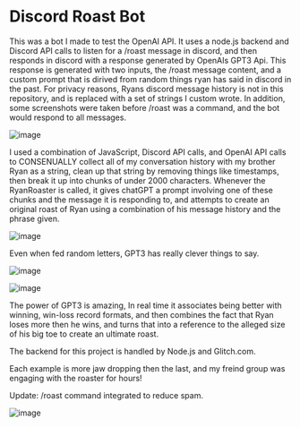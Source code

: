 # Discord Roast Bot
This was a bot I made to test the OpenAI API. It uses a node.js backend and Discord API calls to listen for a /roast message in discord, and then responds in discord with a response generated by OpenAIs GPT3 Api. This response is generated with two inputs, the /roast message content, and a custom prompt that is dirived from random things ryan has said in discord in the past. For privacy reasons, Ryans discord message history is not in this repository, and is replaced with a set of strings I custom wrote. In addition, some screenshots were taken before /roast was a command, and the bot would respond to all messages. 


![image](https://user-images.githubusercontent.com/35940692/232892010-fd9548f6-ffc2-4189-ac85-8f8357cb61df.png)

I used a combination of JavaScript, Discord API calls, and OpenAI API calls to CONSENUALLY collect all of my conversation history with my brother Ryan as a string, clean up that string by removing things like timestamps, then break it up into chunks of under 2000 characters. Whenever the RyanRoaster is called, it gives chatGPT a prompt involving one of these chunks and the message it is responding to, and attempts to create an original roast of Ryan using a combination of his message history and the phrase given. 

![image](https://user-images.githubusercontent.com/35940692/232892019-ae723fb9-a1a1-4d6e-8cea-ab1bf1c51bce.png)

Even when fed random letters, GPT3 has really clever things to say.

![image](https://user-images.githubusercontent.com/35940692/232892043-a088d3df-d9b4-4bf0-9c06-2b00b402f732.png)

![image](https://user-images.githubusercontent.com/35940692/232892075-b885915a-e319-4de0-b046-2eda4d2fc080.png)

The power of GPT3 is amazing, In real time it associates being better with winning, win-loss record formats, and then combines the fact that Ryan loses more then he wins, and turns that into a reference to the alleged size of his big toe to create an ultimate roast.

The backend for this project is handled by Node.js and Glitch.com.

Each example is more jaw dropping then the last, and my freind group was engaging with the roaster for hours!

Update: /roast command integrated to reduce spam. 

![image](https://user-images.githubusercontent.com/35940692/232894543-0fcd8fe5-a9ae-4e9a-a3d6-96da432330a1.png)
